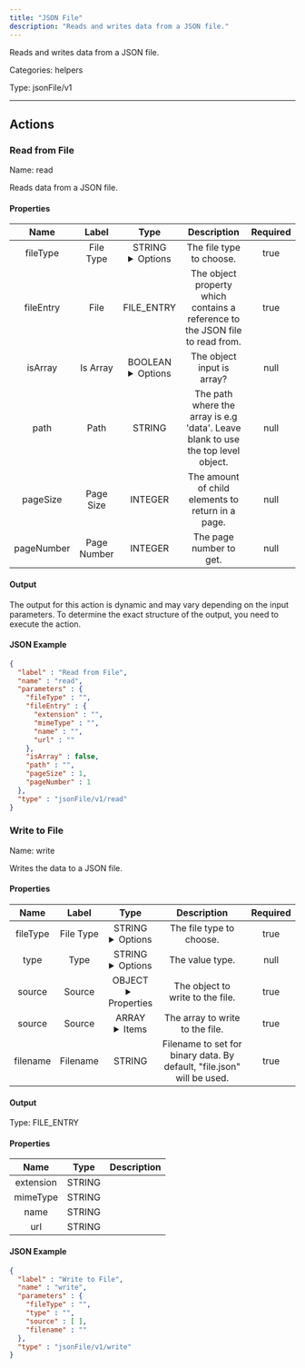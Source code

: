 ```yaml
---
title: "JSON File"
description: "Reads and writes data from a JSON file."
---
```


Reads and writes data from a JSON file.


Categories: helpers


Type: jsonFile/v1

<hr />




## Actions


### Read from File
Name: read

Reads data from a JSON file.

#### Properties

|      Name       |      Label     |     Type     |     Description     | Required |
|:---------------:|:--------------:|:------------:|:-------------------:|:--------:|
| fileType | File Type | STRING <details> <summary> Options </summary> JSON, JSONL </details> | The file type to choose. | true |
| fileEntry | File | FILE_ENTRY | The object property which contains a reference to the JSON file to read from. | true |
| isArray | Is Array | BOOLEAN <details> <summary> Options </summary> true, false </details> | The object input is array? | null |
| path | Path | STRING | The path where the array is e.g 'data'. Leave blank to use the top level object. | null |
| pageSize | Page Size | INTEGER | The amount of child elements to return in a page. | null |
| pageNumber | Page Number | INTEGER | The page number to get. | null |


#### Output

The output for this action is dynamic and may vary depending on the input parameters. To determine the exact structure of the output, you need to execute the action.

#### JSON Example
```json
{
  "label" : "Read from File",
  "name" : "read",
  "parameters" : {
    "fileType" : "",
    "fileEntry" : {
      "extension" : "",
      "mimeType" : "",
      "name" : "",
      "url" : ""
    },
    "isArray" : false,
    "path" : "",
    "pageSize" : 1,
    "pageNumber" : 1
  },
  "type" : "jsonFile/v1/read"
}
```


### Write to File
Name: write

Writes the data to a JSON file.

#### Properties

|      Name       |      Label     |     Type     |     Description     | Required |
|:---------------:|:--------------:|:------------:|:-------------------:|:--------:|
| fileType | File Type | STRING <details> <summary> Options </summary> JSON, JSONL </details> | The file type to choose. | true |
| type | Type | STRING <details> <summary> Options </summary> OBJECT, ARRAY </details> | The value type. | null |
| source | Source | OBJECT <details> <summary> Properties </summary> {} </details> | The object to write to the file. | true |
| source | Source | ARRAY <details> <summary> Items </summary> [] </details> | The array to write to the file. | true |
| filename | Filename | STRING | Filename to set for binary data. By default, "file.json" will be used. | true |


#### Output



Type: FILE_ENTRY


#### Properties

|     Name     |     Type     |     Description     |
|:------------:|:------------:|:-------------------:|
| extension | STRING |  |
| mimeType | STRING |  |
| name | STRING |  |
| url | STRING |  |




#### JSON Example
```json
{
  "label" : "Write to File",
  "name" : "write",
  "parameters" : {
    "fileType" : "",
    "type" : "",
    "source" : [ ],
    "filename" : ""
  },
  "type" : "jsonFile/v1/write"
}
```




